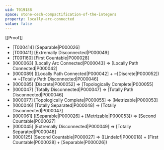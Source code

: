 ```yaml
---
uid: T019188
space: stone-cech-compactification-of-the-integers
property: locally-arc-connected
value: false
---
```

[[Proof]]

* [T000414] [Separable|P000026]
* [T000411] [Extremally Disconnected|P000049]
* [T001160] [First Countable|P000028]
* [I000063] [Locally Arc Connected|P000043] => [Locally Path Connected|P000042]
* [I000089] ([Locally Path Connected|P000042] + ~[Discrete|P000052]) => ~[Totally Path Disconnected|P000046]
* [I000085] [Discrete|P000052] => [Topologically Complete|P000055]
* [I000047] [Totally Disconnected|P000047] => [Totally Path Disconnected|P000046]
* [I000077] [Topologically Complete|P000055] => [Metrizable|P000053]
* [I000046] [Totally Separated|P000048] => [Totally Disconnected|P000047]
* [I000061] ([Separable|P000026] + [Metrizable|P000053]) => [Second Countable|P000027]
* [I000045] [Extremally Disconnected|P000049] => [Totally Separated|P000048]
* [I000125] [Second Countable|P000027] => ([Lindelof|P000018] + [First Countable|P000028] + [Separable|P000026])

